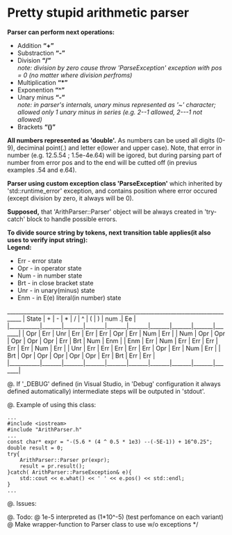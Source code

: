 <h1>Pretty stupid arithmetic parser</h1>
<strong>Parser can perform next operations:</strong>
<ul>
	<li>Addition <b><q>+</q></b></li>
	<li>Substraction <b><q>-</q></b></li>
	<li>Division <b><q>/</q></b> <em><br>note: division by zero cause throw 'ParseException' exception with pos = 0 (no matter where division perfroms)</em></li>
	<li>Multiplication <b><q>*</q></b></li>
	<li>Exponention <b><q>^</b></q></li>	
	<li>Unary minus <b><q>-</b></q>	<em><br>note: in parser's internals, unary minus represented as '~' character; allowed only 1 unary minus in series (e.g. 2--1 allowed, 2---1 not allowed)</em></li>
	<li>Brackets <b><q>()</q></b></li>
</ul>
<p><b>All numbers represented as 'double'.</b> As numbers can be used all digits (0-9), deciminal point(.) and letter e(lower and upper case). Note, that error in number (e.g. 12.5.54 ; 1.5e-4e.64) will be igored, but during parsing part of number from error pos and to the end will be cutted off (in previus examples .54 and e.64).</p>

<p><b>Parser using custom exception class 'ParseException'</b> which inherited by 'std::runtime_error' exception, and contains position where error occured (except division by zero, it always will be 0).</p>

<p><b>Supposed,</b> that 'ArithParser::Parser' object will be always created in 'try-catch' block to handle possible errors.</p>

<strong>To divide source string by tokens, next transition table applies(it also uses to verify input string):</strong>
<br>
<b>Legend:</b>
<ul>
	<li>Err - error state</li>
	<li>Opr - in operator state</li>
	<li>Num - in number state</li>
	<li>Brt - in close bracket state</li>
	<li>Unr - in unary(minus) state</li>
	<li>Enm - in E(e) literal(in number) state</li>
</ul>
		 ___________________________________________________________________________________
		|	State	|	+	|	-	|	*	|	/	|	^	|	(	|	)	|  num .|	Ee	|
		|___________|_______|_______|_______|_______|_______|_______|_______|_______|_______|
		|	Opr		|	Err	|	Unr	|	Err	|	Err	|	Err	|	Opr	|	Err	|	Num	|	Err	|
		|	Num		|	Opr	|	Opr	|	Opr	|	Opr	|	Opr	|	Err	|	Brt	|	Num	|	Enm	|
		|	Enm		|	Err	|	Num	|	Err	|	Err	|	Err	|	Err	|	Err	|	Num	|	Err	|
		|	Unr		|	Err	|	Err	|	Err	|	Err	|	Err	|	Opr	|	Err	|	Num	|	Err	|	
		|	Brt		|	Opr	|	Opr	|	Opr	|	Opr	|	Opr	|	Err	|	Brt	|	Err	|	Err	|
		|___________|_______|_______|_______|_______|_______|_______|_______|_______|_______|
		
@. If '_DEBUG' defined (in Visual Studio, in 'Debug' configuration it always defined automatically)
	intermediate steps will be outputed in 'stdout'.

@. Example of using this class:
	
	...
	#include <iostream>
	#include "ArithParser.h"
	...
	const char* expr = "-(5.6 * (4 ^ 0.5 * 1e3) --(-5E-1)) + 16^0.25";
	double result = 0;
	try{
		ArithParser::Parser pr(expr);
		result = pr.result();
	}catch( ArithParser::ParseException& e){
		std::cout << e.what() << ' ' << e.pos() << std::endl;
	}
	...
		
@. Issues:

@. Todo:
	@ 1e-5 interpreted as (1*10^-5) (test perfomance on each variant)
	@ Make wrapper-function to Parser class to use w/o exceptions
*/	

